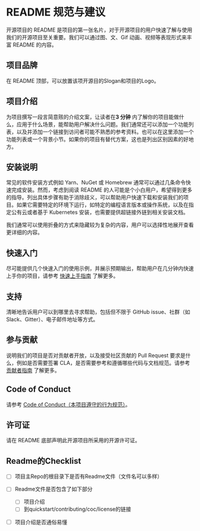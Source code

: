 # README 规范与建议

开源项目的 README 是项目的第一张名片，对于开源项目的用户快速了解与使用我们的开源项目至关重要。我们可以通过图、文、Gif 动画、视频等表现形式来丰富 README 的内容。

## 项目品牌

在 README 顶部，可以放置该项开源目的Slogan和项目的Logo。

## 项目介绍

为项目撰写一段言简意赅的介绍文案，让读者在**3 分钟** 内了解你的项目能做什么，应用于什么场景，能帮助用户解决什么问题。我们通常还可以添加一个功能列表，以及并添加一个链接到访问者可能不熟悉的参考资料。也可以在这里添加一个功能列表或一个背景小节。如果你的项目有替代方案，这也是列出区别因素的好地方。

## 安装说明

常见的软件安装方式例如 Yarn、NuGet 或 Homebrew 通常可以通过几条命令快速完成安装。然而，考虑到阅读 README 的人可能是个小白用户，希望得到更多的指导。列出具体步骤有助于消除歧义，可以帮助用户快速下载和安装我们的项目。如果它需要特定的环境下运行，如特定的编程语言版本或操作系统，以及在指定公有云或者基于 Kubernetes 安装，也需要提供超链接外链到相关安装文档。

我们通常可以使用折叠的方式来隐藏较为复杂的内容，用户可以选择性地展开查看更详细的内容。

## 快速入门

尽可能提供几个快速入门的使用示例，并展示预期输出，帮助用户在几分钟内快速上手你的项目，请参考 [快速上手指南](quick_start_guide.md) 了解更多。

## 支持

清晰地告诉用户可以到哪里去寻求帮助，包括但不限于 GitHub issue、社群（如 Slack、Gitter）、电子邮件地址等方式。

## 参与贡献

说明我们的项目是否对贡献者开放，以及接受社区贡献的 Pull Request 要求是什么，例如是否需要签署 CLA，是否需要参考和遵循哪些代码与文档规范。请参考 [贡献者指南](contributing.md) 了解更多。

## Code of Conduct

请参考 [Code of Conduct（本项目遵守的行为规范）](coc.md)。

## 许可证

请在 README 底部声明此开源项目所采用的开源许可证。


## Readme的Checklist
- [ ] 项目主Repo的根目录下是否有Readme文件（文件名可以多样）
- [ ] Readme文件是否包含了如下部分
  - [ ] 项目介绍
  - [ ] 到quickstart/contributing/coc/license的链接
- [ ] 项目介绍是否通俗易懂

